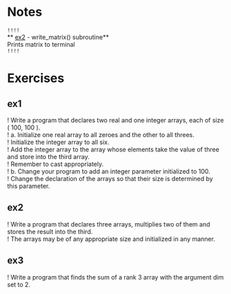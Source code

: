 # Notes

`!!!!`      
** [ex2](./ex2.f90) - write_matrix() subroutine**     
Prints matrix to terminal     
`!!!!`

# Exercises

## ex1
! Write a program that declares two real and one integer arrays, each of size ( 100, 100 ).      
!   a.  Initialize one real array to all zeroes and the other to all threes.     
!       Initialize the integer array to all six.    
!       Add the integer array to the array whose elements take the value of three and store into the third array.    
!       Remember to cast appropriately.    
!   b.  Change your program to add an integer parameter initialized to 100.    
!       Change the declaration of the arrays so that their size is determined by this parameter.    

## ex2
! Write a program that declares three arrays, multiplies two of them and stores the result into the third.     
! The arrays may be of any appropriate size and initialized in any manner.

## ex3
! Write a program that finds the sum of a rank 3 array with the argument dim set to 2.
